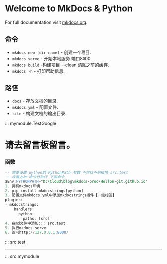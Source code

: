 # Welcome to MkDocs & Python

For full documentation visit [mkdocs.org](https://www.mkdocs.org).

## 命令 

* `mkdocs new [dir-name]` - 创建一个项目.
* `mkdocs serve` - 开始本地服务 端口8000
* `mkdocs build` -构建项目 --clean 清除之前的缓存.
* `mkdocs -h` - 打印帮助信息.

## 路径

* `docs` - 存放文档的目录.
* `mkdocs.yml` - 配置文件.
* `site` - 构建文档的输出目录.

::: mymodule.TestGoogle
# **请去留言板留言。**
### 函数
```SQL
-- 需要设置 python的 PythonPath 参数 不然找不到模块 src.test
-- 设置方法 命令行执行 下面命令
$Env:PYTHONPATH="D:\Cloud\blog\mkdocs-prod\Hollon-git.github.io"
1. 拥有mkdocs环境
2. pip install mkdocstrings[python] 
3. 配置文件mkdocs.yml中添加mkdocstrings插件【一级标签】
plugins:
- mkdocstrings: 
    handlers: 
      python: 
        paths: [src]
4. 在md文件中添加::: src.test
5. 执行mkdocs serve
6. 访问http://127.0.0.1:8000/

```
::: src.test

--- 

::: src.mymodule
